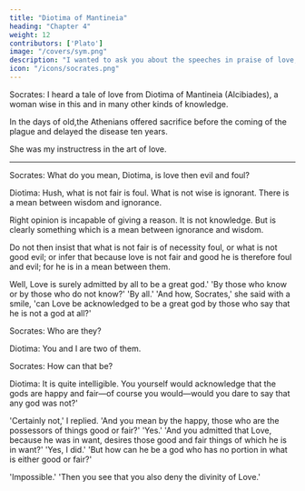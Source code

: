 ```yaml
---
title: "Diotima of Mantineia"
heading: "Chapter 4"
weight: 12
contributors: ['Plato']
image: "/covers/sym.png"
description: "I wanted to ask you about the speeches in praise of love, which were delivered by Socrates, Alcibiades, and others, at Agathon's supper"
icon: "/icons/socrates.png"
---
```



Socrates: I heard a tale of love from Diotima of Mantineia (Alcibiades), a woman wise in this and in many other kinds of knowledge.

In the days of old,the Athenians offered sacrifice before the coming of the plague and delayed the disease ten years. 

She was my instructress in the art of love. 

<!-- I shall repeat to you what she said to me, beginning with the admissions made by Agathon, which are nearly if not quite the same which I made to the wise woman when she questioned me: I think that this will be the easiest way, and I shall take both parts myself as well as I can (compare Gorgias). -->

---

Socrates: What do you mean, Diotima, is love then evil and foul?

Diotima: Hush, what is not fair is foul. What is not wise is ignorant. There is a mean between wisdom and ignorance.

<!-- As you, Agathon, suggested (supra), I must speak first of the being and nature of Love, and then of his works. First I said to her in nearly the same words which he used to me, that Love was a mighty god, and likewise fair; and she proved to me as I proved to him that, by my own showing, Love was neither fair nor good. '' ''  -->

Right opinion is incapable of giving a reason. It is not knowledge. But is clearly something which is a mean between ignorance and wisdom. 
<!-- (for how can knowledge be devoid of reason? nor again, ignorance, for neither can ignorance attain the truth),  -->

Do not then insist that what is not fair is of necessity foul, or what is not good evil; or infer that because love is not fair and good he is therefore foul and evil; for he is in a mean between them.

Well, Love is surely admitted by all to be a great god.' 'By those who know or by those who do not know?' 'By all.' 'And how, Socrates,' she said with a smile, 'can Love be acknowledged to be a great god by those who say that he is not a god at all?' 

Socrates:  Who are they? 

Diotima: You and I are two of them. 

Socrates: How can that be? 

Diotima: It is quite intelligible. You yourself would acknowledge that the gods are happy and fair—of course you would—would you dare to say that any god was not?' 

'Certainly not,' I replied. 'And you mean by the happy, those who are the possessors of things good or fair?' 'Yes.' 'And you admitted that Love, because he was in want, desires those good and fair things of which he is in want?' 'Yes, I did.' 'But how can he be a god who has no portion in what is either good or fair?' 

'Impossible.' 'Then you see that you also deny the divinity of Love.'

